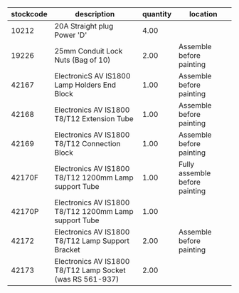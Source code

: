 |stockcode|description|quantity|location|
|---------|-----------|--------|--------|
|10212|20A Straight plug Power 'D'|4.00||
|19226|25mm Conduit Lock Nuts (Bag of 10)|2.00|Assemble before painting|
|42167|ElectronicS AV IS1800 Lamp Holders End Block|1.00|Assemble before painting|
|42168|Electronics AV IS1800 T8/T12 Extension Tube|1.00|Assemble before painting|
|42169|Electronics AV IS1800 T8/T12 Connection Block|1.00|Assemble before painting|
|42170F|Electronics AV IS1800 T8/T12 1200mm Lamp support Tube|1.00|Fully assemble before painting|
|42170P|Electronics AV IS1800 T8/T12 1200mm Lamp support Tube|1.00||
|42172|Electronics AV IS1800 T8/T12 Lamp Support Bracket|2.00|Assemble before painting|
|42173|Electronics AV IS1800 T8/T12 Lamp Socket (was RS 561-937)|2.00||
